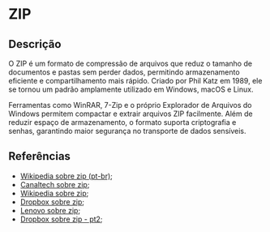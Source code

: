 # ZIP


## Descrição

O ZIP é um formato de compressão de arquivos que reduz o tamanho de documentos e pastas sem perder dados, permitindo armazenamento eficiente e compartilhamento mais rápido. Criado por Phil Katz em 1989, ele se tornou um padrão amplamente utilizado em Windows, macOS e Linux.

Ferramentas como WinRAR, 7-Zip e o próprio Explorador de Arquivos do Windows permitem compactar e extrair arquivos ZIP facilmente. Além de reduzir espaço de armazenamento, o formato suporta criptografia e senhas, garantindo maior segurança no transporte de dados sensíveis.

## Referências

- [Wikipedia sobre zip (pt-br)](https://pt.wikipedia.org/wiki/ZIP);
- [Canaltech sobre zip](https://canaltech.com.br/utilitarios/qual-diferenca-zip-rar/);
- [Wikipedia sobre zip](https://en.wikipedia.org/wiki/ZIP_(file_format));
- [Dropbox sobre zip](https://www.dropbox.com/resources/what-is-a-zip-file);
- [Lenovo sobre zip](https://www.lenovo.com/us/en/glossary/what-is-zip/);
- [Dropbox sobre zip - pt2](https://experience.dropbox.com/en-gb/resources/what-is-a-zip-file);